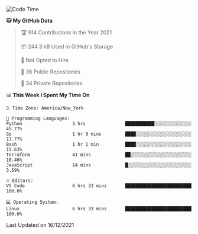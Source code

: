 <!--START_SECTION:waka-->
![Code Time](http://img.shields.io/badge/Code%20Time-41%20hrs%2015%20mins-blue)

**🐱 My GitHub Data** 

> 🏆 914 Contributions in the Year 2021
 > 
> 📦 244.3 kB Used in GitHub's Storage 
 > 
> 🚫 Not Opted to Hire
 > 
> 📜 36 Public Repositories 
 > 
> 🔑 34 Private Repositories  
 > 
📊 **This Week I Spent My Time On** 

```text
⌚︎ Time Zone: America/New_York

💬 Programming Languages: 
Python                   3 hrs               ███████████░░░░░░░░░░░░░░   45.77% 
Go                       1 hr 9 mins         ████░░░░░░░░░░░░░░░░░░░░░   17.77% 
Bash                     1 hr 1 min          ████░░░░░░░░░░░░░░░░░░░░░   15.63% 
Terraform                41 mins             ██░░░░░░░░░░░░░░░░░░░░░░░   10.46% 
JavaScript               14 mins             █░░░░░░░░░░░░░░░░░░░░░░░░   3.59%

🔥 Editors: 
VS Code                  6 hrs 33 mins       █████████████████████████   100.0%

💻 Operating System: 
Linux                    6 hrs 33 mins       █████████████████████████   100.0%

```


 Last Updated on 16/12/2021
<!--END_SECTION:waka-->